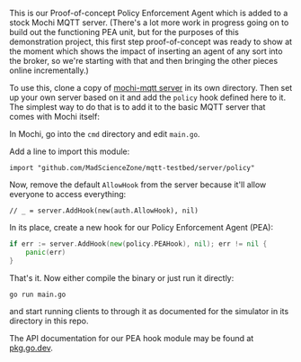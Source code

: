 This is our Proof-of-concept Policy Enforcement Agent which is added to a stock Mochi MQTT server.
(There's a lot more work in progress going on to build out the functioning PEA unit, but for the purposes of
this demonstration project, this first step proof-of-concept was ready to show at the moment which shows
the impact of inserting an agent of any sort into the broker, so we're starting with that and then bringing
the other pieces online incrementally.)

To use this, clone a copy of [mochi-mqtt server](https://github.com/mochi-mqtt/server) in its own directory. Then set up your own server based on it and add the `policy` hook defined here to it.  The simplest way to do that is to add it to the basic MQTT
server that comes with Mochi itself:

In Mochi, go into the `cmd` directory and edit `main.go`.

Add a line to import this module:

`import "github.com/MadScienceZone/mqtt-testbed/server/policy"`

Now, remove the default `AllowHook` from the server because it'll allow everyone to access everything:

`// _ = server.AddHook(new(auth.AllowHook), nil)`

In its place, create a new hook for our Policy Enforcement Agent (PEA):

```go
if err := server.AddHook(new(policy.PEAHook), nil); err != nil {
    panic(err)
}
```

That's it. Now either compile the binary or just run it directly:

`go run main.go`

and start running clients to through it as documented for the simulator in its directory in this repo.

The API documentation for our PEA hook module may be found at [pkg.go.dev](http://pkg.go.dev/github.com/MadScienceZone/mqtt-testbed/server/policy).
